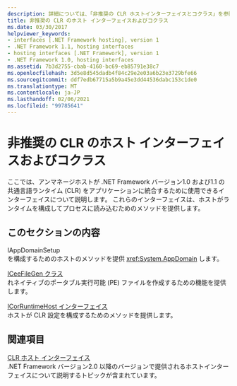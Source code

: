 ```yaml
---
description: 詳細については、「非推奨の CLR ホストインターフェイスとコクラス」を参照してください。
title: 非推奨の CLR のホスト インターフェイスおよびコクラス
ms.date: 03/30/2017
helpviewer_keywords:
- interfaces [.NET Framework hosting], version 1
- .NET Framework 1.1, hosting interfaces
- hosting interfaces [.NET Framework], version 1
- .NET Framework 1.0, hosting interfaces
ms.assetid: 7b3d2755-cbab-4160-bc69-eb85791e38c7
ms.openlocfilehash: 3d5e8d545dadb4f84c29e2e03a6b23e3729bfe66
ms.sourcegitcommit: ddf7edb67715a5b9a45e3dd44536dabc153c1de0
ms.translationtype: MT
ms.contentlocale: ja-JP
ms.lasthandoff: 02/06/2021
ms.locfileid: "99785641"
---
```

# <a name="deprecated-clr-hosting-interfaces-and-coclasses"></a>非推奨の CLR のホスト インターフェイスおよびコクラス

ここでは、アンマネージホストが .NET Framework バージョン1.0 および1.1 の共通言語ランタイム (CLR) をアプリケーションに統合するために使用できるインターフェイスについて説明します。 これらのインターフェイスは、ホストがランタイムを構成してプロセスに読み込むためのメソッドを提供します。  
  
## <a name="in-this-section"></a>このセクションの内容  

 IAppDomainSetup  
 を構成するためのホストのメソッドを提供 <xref:System.AppDomain> します。  
  
 [ICeeFileGen クラス](iceefilegen-class.md)  
 れネイティブのポータブル実行可能 (PE) ファイルを作成するための機能を提供します。  
  
 [ICorRuntimeHost インターフェイス](icorruntimehost-interface.md)  
 ホストが CLR 設定を構成するためのメソッドを提供します。  
  
## <a name="related-sections"></a>関連項目  

 [CLR ホスト インターフェイス](clr-hosting-interfaces.md)  
 .NET Framework バージョン2.0 以降のバージョンで提供されるホストインターフェイスについて説明するトピックが含まれています。

